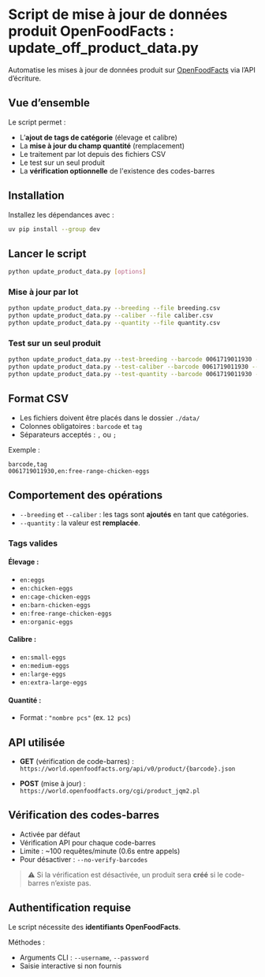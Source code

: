 # Script de mise à jour de données produit OpenFoodFacts : update_off_product_data.py

Automatise les mises à jour de données produit sur [OpenFoodFacts](https://world.openfoodfacts.org/) via l’API d’écriture.

## Vue d’ensemble

Le script permet :

- L’**ajout de tags de catégorie** (élevage et calibre)
- La **mise à jour du champ quantité** (remplacement)
- Le traitement par lot depuis des fichiers CSV
- Le test sur un seul produit
- La **vérification optionnelle** de l'existence des codes-barres

## Installation

Installez les dépendances avec :

```bash
uv pip install --group dev
```

## Lancer le script

```bash
python update_product_data.py [options]
```

### Mise à jour par lot

```bash
python update_product_data.py --breeding --file breeding.csv
python update_product_data.py --caliber --file caliber.csv
python update_product_data.py --quantity --file quantity.csv
```

### Test sur un seul produit

```bash
python update_product_data.py --test-breeding --barcode 0061719011930 --tag "en:organic-eggs"
python update_product_data.py --test-caliber --barcode 0061719011930 --tag "en:large-eggs"
python update_product_data.py --test-quantity --barcode 0061719011930 --tag "12 pcs"
```

## Format CSV

- Les fichiers doivent être placés dans le dossier `./data/`
- Colonnes obligatoires : `barcode` et `tag`
- Séparateurs acceptés : `,` ou `;`

Exemple :

```csv
barcode,tag
0061719011930,en:free-range-chicken-eggs
```

## Comportement des opérations

- `--breeding` et `--caliber` : les tags sont **ajoutés** en tant que catégories.
- `--quantity` : la valeur est **remplacée**.

### Tags valides

#### Élevage :

- `en:eggs`
- `en:chicken-eggs`
- `en:cage-chicken-eggs`
- `en:barn-chicken-eggs`
- `en:free-range-chicken-eggs`
- `en:organic-eggs`

#### Calibre :

- `en:small-eggs`
- `en:medium-eggs`
- `en:large-eggs`
- `en:extra-large-eggs`

#### Quantité :

- Format : `"nombre pcs"` (ex. `12 pcs`)

## API utilisée

- **GET** (vérification de code-barres) :
  `https://world.openfoodfacts.org/api/v0/product/{barcode}.json`

- **POST** (mise à jour) :
  `https://world.openfoodfacts.org/cgi/product_jqm2.pl`

## Vérification des codes-barres

- Activée par défaut
- Vérification API pour chaque code-barres
- Limite : ~100 requêtes/minute (0.6s entre appels)
- Pour désactiver : `--no-verify-barcodes`

> ⚠️ Si la vérification est désactivée, un produit sera **créé** si le code-barres n’existe pas.

## Authentification requise

Le script nécessite des **identifiants OpenFoodFacts**.

Méthodes :

- Arguments CLI : `--username`, `--password`
- Saisie interactive si non fournis

